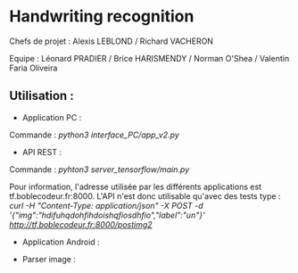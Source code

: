 # Handwriting recognition

Chefs de projet : Alexis LEBLOND / Richard VACHERON

Equipe : Léonard PRADIER / Brice HARISMENDY / Norman O'Shea / Valentin Faria Oliveira

## Utilisation :

  - Application PC :

  Commande : *python3 interface_PC/app_v2.py*

  - API REST :

  Commande : *pyhton3 server_tensorflow/main.py*

  Pour information, l'adresse utilisée par les différents applications est tf.boblecodeur.fr:8000. L'API n'est donc utilisable qu'avec des tests type :
  *curl -H "Content-Type: application/json" -X POST -d '{"img":"hdifuhqdohfihdoishqfiosdhfio","label":"un"}' http://tf.boblecodeur.fr:8000/postimg2*

  - Application Android :

  - Parser image :
